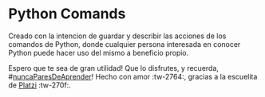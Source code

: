 # Python Comands
Creado con la intencion de guardar y describir las acciones de los comandos de Python, donde cualquier persona interesada en conocer Python puede hacer uso del mismo a beneficio propio.

Espero que te sea de gran utilidad! Que lo disfrutes, y recuerda, #[nuncaParesDeAprender](# "nuncaParesDeAprender")!
Hecho con amor  :tw-2764:, gracias a la escuelita de [Platzi](https://platzi.com "Platzi") :tw-270f:.
